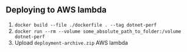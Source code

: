 ## Deploying to AWS lambda

1. `docker build --file ./dockerfile . --tag dotnet-perf`
2. `docker run --rm --volume some_absolute_path_to_folder:/volume dotnet-perf`
3. Upload `deployment-archive.zip` AWS lambda

